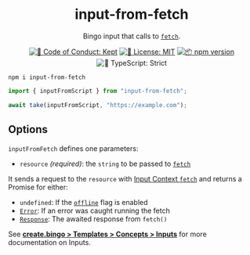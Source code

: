 <h1 align="center">input-from-fetch</h1>

<p align="center">Bingo input that calls to <a href="https://developer.mozilla.org/en-US/docs/Web/API/Fetch_API"><code>fetch</code></a>.</p>

<p align="center">
	<a href="https://github.com/JoshuaKGoldberg/bingo/blob/main/.github/CODE_OF_CONDUCT.md" target="_blank"><img alt="🤝 Code of Conduct: Kept" src="https://img.shields.io/badge/%F0%9F%A4%9D_code_of_conduct-kept-21bb42" /></a>
	<a href="https://github.com/JoshuaKGoldberg/bingo/blob/main/LICENSE.md" target="_blank"><img alt="📝 License: MIT" src="https://img.shields.io/badge/%F0%9F%93%9D_license-MIT-21bb42.svg"></a>
	<a href="http://npmjs.com/package/input-from-fetch"><img alt="📦 npm version" src="https://img.shields.io/npm/v/input-from-fetch?color=21bb42&label=%F0%9F%93%A6%20npm" /></a>
	<img alt="💪 TypeScript: Strict" src="https://img.shields.io/badge/%F0%9F%92%AA_typescript-strict-21bb42.svg" />
</p>

```shell
npm i input-from-fetch
```

```ts
import { inputFromScript } from "input-from-fetch";

await take(inputFromScript, "https://example.com");
```

## Options

`inputFromFetch` defines one parameters:

- `resource` _(required)_: the `string` to be passed to [`fetch`](https://developer.mozilla.org/en-US/docs/Web/API/Fetch_API)

It sends a request to the `resource` with [Input Context `fetch`](https://create.bingo/build/details/contexts#input-fetchers) and returns a Promise for either:

- `undefined`: If the [`offline`](https://create.bingo/cli#--offline) flag is enabled
- [`Error`](https://developer.mozilla.org/en-US/docs/Web/JavaScript/Reference/Global_Objects/Error): If an error was caught running the fetch
- [`Response`](https://developer.mozilla.org/en-US/docs/Web/API/Response): The awaited response from `fetch()`

See **[create.bingo > Templates > Concepts > Inputs](https://create.bingo/build/concepts/inputs)** for more documentation on Inputs.
